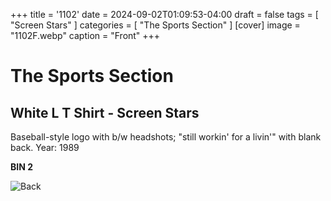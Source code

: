 +++
title = '1102'
date = 2024-09-02T01:09:53-04:00
draft = false
tags = [ "Screen Stars" ]
categories = [ "The Sports Section" ]
[cover]
image = "1102F.webp"
caption = "Front"
+++
# The Sports Section
## White L T Shirt - Screen Stars

Baseball-style logo with b/w headshots; "still workin' for a livin'" with blank back. Year: 1989

**BIN 2**

![Back](/1102B.webp)
